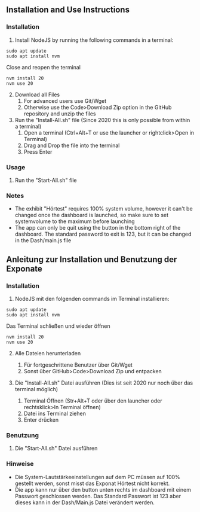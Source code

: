 ## Installation and Use Instructions
### Installation
1. Install NodeJS by running the following commands in a terminal:
```
sudo apt update
sudo apt install nvm
```
Close and reopen the terminal
```
nvm install 20
nvm use 20
```
2. Download all Files
   1. For advanced users use Git/Wget
   2. Otherwise use the Code>Download Zip option in the GitHub repository and unzip the files
3. Run the "Install-All.sh" file (Since 2020 this is only possible from within a terminal)
   1. Open a terminal (Ctrl+Alt+T or use the launcher or rightclick>Open in Terminal)
   2. Drag and Drop the file into the terminal
   3. Press Enter
### Usage
1. Run the "Start-All.sh" file
### Notes
- The exhibit "Hörtest" requires 100% system volume, however it can't be changed once the dashboard is launched, so make sure to set systemvolume to the maximum before launching
- The app can only be quit using the button in the bottom right of the dashboard. The standard password to exit is 123, but it can be changed in the Dash/main.js file

## Anleitung zur Installation und Benutzung der Exponate

### Installation
1. NodeJS mit den folgenden commands im Terminal installieren:
```
sudo apt update
sudo apt install nvm
```
Das Terminal schließen und wieder öffnen
```
nvm install 20
nvm use 20
```
2. Alle Dateien herunterladen
    1. Für fortgeschrittene Benutzer über Git/Wget
    2. Sonst über GitHub>Code>Download Zip und entpacken

3. Die "Install-All.sh" Datei ausführen (Dies ist seit 2020 nur noch über das terminal möglich)
    1. Terminal Öffnen (Str+Alt+T oder über den launcher oder rechtsklick>In Terminal öffnen)
    2. Datei ins Terminal ziehen
    3. Enter drücken
### Benutzung
1. Die "Start-All.sh" Datei ausführen
### Hinweise
- Die System-Lautstärkeeinstellungen auf dem PC müssen auf 100% gestellt werden, sonst misst das Exponat Hörtest nicht korrekt.
- Die app kann nur über den button unten rechts im dashboard mit einem Passwort geschlossen werden. Das Standard Passwort ist 123 aber dieses kann in der Dash/Main.js Datei verändert werden.
